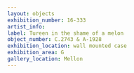 ```yaml
---
layout: objects
exhibition_number: 16-333
artist_info: 
label: Tureen in the shame of a melon
object_number: C.2743 & A-1928
exhibition_location: wall mounted case
exhibition_area: G
gallery_location: Mellon
---
```

